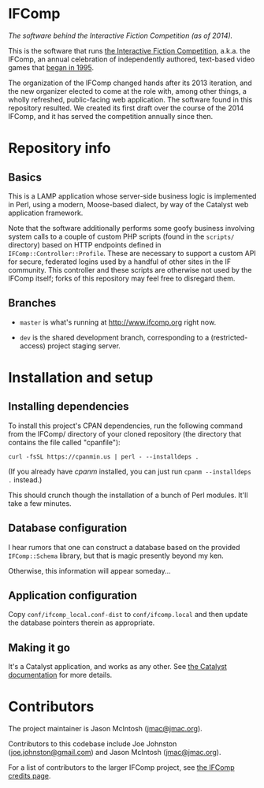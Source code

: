 IFComp
======

_The software behind the Interactive Fiction Competition (as of 2014)._

This is the software that runs [the Interactive Fiction Competition](http://ifcomp.org), a.k.a. the IFComp, an annual celebration of independently authored, text-based video games that [began in 1995](http://www.ifcomp.org/history/).

The organization of the IFComp changed hands after its 2013 iteration, and the new organizer elected to come at the role with, among other things, a wholly refreshed, public-facing web application. The software found in this repository resulted. We created its first draft over the course of the 2014 IFComp, and it has served the competition annually since then.

# Repository info

## Basics

This is a LAMP application whose server-side business logic is implemented in Perl, using a modern, Moose-based dialect, by way of the Catalyst web application framework.

Note that the software additionally performs some goofy business involving system calls to a couple of custom PHP scripts (found in the `scripts/` directory) based on HTTP endpoints defined in `IFComp::Controller::Profile`. These are necessary to support a custom API for secure, federated logins used by a handful of other sites in the IF community. This controller and these scripts are otherwise not used by the IFComp itself; forks of this repository may feel free to disregard them.

## Branches

* `master` is what's running at http://www.ifcomp.org right now.

* `dev` is the shared development branch, corresponding to a (restricted-access) project staging server.

# Installation and setup

## Installing dependencies

To install this project's CPAN dependencies, run the following command from the IFComp/ directory of your cloned repository (the directory that contains the file called "cpanfile"):

    curl -fsSL https://cpanmin.us | perl - --installdeps .
    
(If you already have _cpanm_ installed, you can just run `cpanm --installdeps .` instead.)

This should crunch though the installation of a bunch of Perl modules. It'll take a few minutes.

## Database configuration

I hear rumors that one can construct a database based on the provided `IFComp::Schema` library, but that is magic presently beyond my ken.

Otherwise, this information will appear someday...

## Application configuration

Copy `conf/ifcomp_local.conf-dist` to `conf/ifcomp.local` and then update the database pointers therein as appropriate.

## Making it go

It's a Catalyst application, and works as any other. See [the Catalyst documentation](https://metacpan.org/pod/Catalyst::Manual) for more details.

# Contributors

The project maintainer is Jason McIntosh ([jmac@jmac.org](jmac@jmac.org)).

Contributors to this codebase include Joe Johnston ([joe.johnston@gmail.com](joe.johnston@gmail.com)) and Jason McIntosh ([jmac@jmac.org](jmac@jmac.org)).

For a list of contributors to the larger IFComp project, see [the IFComp credits page](http://www.ifcomp.org/about/contact).
